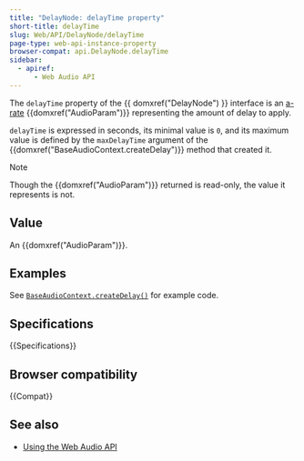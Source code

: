 ```yaml
---
title: "DelayNode: delayTime property"
short-title: delayTime
slug: Web/API/DelayNode/delayTime
page-type: web-api-instance-property
browser-compat: api.DelayNode.delayTime
sidebar:
  - apiref:
      - Web Audio API
---
```


The `delayTime` property of the {{ domxref("DelayNode") }} interface is an [a-rate](/en-US/docs/Web/API/AudioParam#a-rate) {{domxref("AudioParam")}} representing the amount of delay to apply.

`delayTime` is expressed in seconds, its minimal value is `0`, and its maximum value is defined by the `maxDelayTime` argument of the {{domxref("BaseAudioContext.createDelay")}} method that created it.

> [!NOTE]
> Though the {{domxref("AudioParam")}} returned is read-only, the value it represents is not.

## Value

An {{domxref("AudioParam")}}.

## Examples

See [`BaseAudioContext.createDelay()`](/en-US/docs/Web/API/BaseAudioContext/createDelay#examples) for example code.

## Specifications

{{Specifications}}

## Browser compatibility

{{Compat}}

## See also

- [Using the Web Audio API](/en-US/docs/Web/API/Web_Audio_API/Using_Web_Audio_API)
